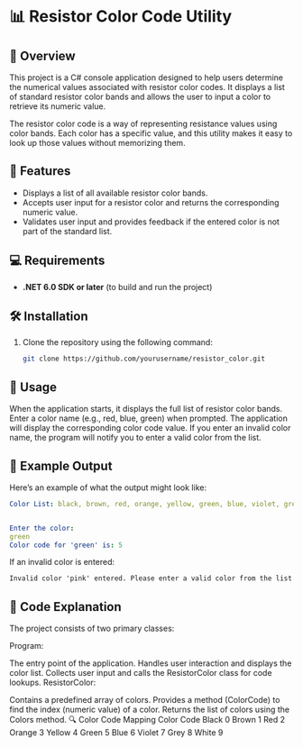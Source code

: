 # 📊 Resistor Color Code Utility


## 📝 Overview
This project is a C# console application designed to help users determine the numerical values associated with resistor color codes. It displays a list of standard resistor color bands and allows the user to input a color to retrieve its numeric value.

The resistor color code is a way of representing resistance values using color bands. Each color has a specific value, and this utility makes it easy to look up those values without memorizing them.

## 🚀 Features
- Displays a list of all available resistor color bands.
- Accepts user input for a resistor color and returns the corresponding numeric value.
- Validates user input and provides feedback if the entered color is not part of the standard list.





## 💻 Requirements
- **.NET 6.0 SDK or later** (to build and run the project)

## 🛠 Installation
1. Clone the repository using the following command:
   ```bash
   git clone https://github.com/yourusername/resistor_color.git


## 📖 Usage
When the application starts, it displays the full list of resistor color bands.
Enter a color name (e.g., red, blue, green) when prompted.
The application will display the corresponding color code value.
If you enter an invalid color name, the program will notify you to enter a valid color from the list.


## 📌 Example Output
Here’s an example of what the output might look like:

```yaml
Color List: black, brown, red, orange, yellow, green, blue, violet, grey, white


Enter the color:
green
Color code for 'green' is: 5
```
If an invalid color is entered:

```css
Invalid color 'pink' entered. Please enter a valid color from the list.
```

## 📜 Code Explanation
The project consists of two primary classes:

Program:

The entry point of the application.
Handles user interaction and displays the color list.
Collects user input and calls the ResistorColor class for code lookups.
ResistorColor:

Contains a predefined array of colors.
Provides a method (ColorCode) to find the index (numeric value) of a color.
Returns the list of colors using the Colors method.
🔍 Color Code Mapping
Color	Code
Black	0
Brown	1
Red	2
Orange	3
Yellow	4
Green	5
Blue	6
Violet	7
Grey	8
White	9
